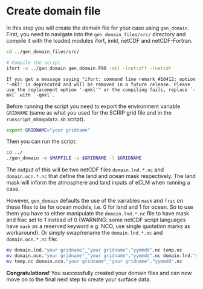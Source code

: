 # Create domain file

In this step you will create the domain file for your case using `gen_domain`. First, you need to navigate into the `gen_domain_files/src/` directory and compile it with the loaded modules ifort, imkl, netCDF and netCDF-Fortran.

```sh
cd ../gen_domain_files/src/

# Compile the script
ifort -o ../gen_domain gen_domain.F90 -mkl -lnetcdff -lnetcdf
```
```{attention}
If you get a message saying "ifort: command line remark #10412: option '-mkl' is deprecated and will be removed in a future release. Please use the replacement option '-qmkl'" or the compiling fails, replace `-mkl` with `-qmkl`.
```

Before running the script you need to export the environment variable `GRIDNAME` (same as what you used for the SCRIP grid file and in the `runscript_mkmapdata.sh` script).

```sh
export GRIDNAME="your gridname"
```
Then you can run the script:
```sh
cd ../
./gen_domain -m $MAPFILE -o $GRIDNAME -l $GRIDNAME
```

The output of this will be two netCDF files `domain.lnd.*.nc` and `domain.ocn.*.nc` that define the land and ocean mask respectively. The land mask will inform the atmosphere and land inputs of eCLM when running a case.

However, `gen_domain` defaults the use of the variables `mask` and `frac` on these files to be for ocean models, i.e. 0 for land and 1 for ocean. So to use them you have to either manipulate the `domain.lnd.*.nc` file to have mask and frac set to 1 instead of 0 (WARNING: some netCDF script languages have `mask` as a reserved keyword e.g. NCO, use single quotation marks as workaround).
Or simply swap/rename the `domain.lnd.*.nc` and `domain.ocn.*.nc` file:

```sh
mv domain.lnd."your gridname"_"your gridname"."yymmdd".nc temp.nc
mv domain.ocn."your gridname"_"your gridname"."yymmdd".nc domain.lnd."your gridname"_"your gridname"."yymmdd".nc
mv temp.nc domain.ocn."your gridname"_"your gridname"."yymmdd".nc
```

**Congratulations!** You successfully created your domain files and can now move on to the final next step to create your surface data.
